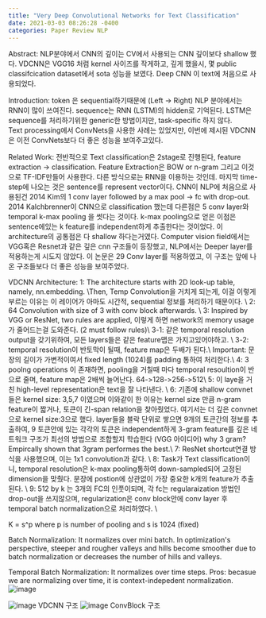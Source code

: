 ```yaml
---
title: "Very Deep Convolutional Networks for Text Classification"
date: 2021-03-03 08:26:28 -0400
categories: Paper Review NLP
---
```

Abstract: NLP분야에서 CNN의 깊이는 CV에서 사용되는 CNN 깊이보다 shallow 했다.  VDCNN은 VGG16 처럼 kernel 사이즈를 작게하고, 깊게 했을시, 
몇 public classifcication dataset에서 sota 성능을 보였다.  Deep CNN 이 text에 처음으로 사용되었다. 

Introduction:
token 은 sequential하기때문에 (Left -> Right) NLP 분야에서는 RNN이 많이 쓰여진다.  sequence는 RNN (LSTM)의 hidden로 기억된다.
LSTM은 sequence를 처리하기위한 generic한 방법이지만, task-specific 하지 않다.  
Text processing에서 ConvNets을 사용한 사례는 있었지만, 이번에 제시된 VDCNN은 이전 ConvNets보다 더 좋은 성능을 보여주고있다.


Related Work:
전반적으로 Text classification은 2stage로 진행된다, feature extraction -> classification.  Feature Extraction은 BOW or n-gram 그리고 이것으로 TF-IDF만들어 사용한다.
다른 방식으로는 RNN을 이용하는 것인데.  마지막 time-step에 나오는 것은 sentence를 represent vector이다. 
CNN이 NLP에 처음으로 사용된건 2014 Kim의 1 conv layer followed by a max pool -> fc with drop-out.   2014 Kalchbrenner이 CNN으로 classification 했는데 다른점은 5 conv layer와 temporal k-max pooling 을 썻다는 것이다.  k-max pooling으로 얻은 이점은 sentence에있는 k feature를 independent하게 추출한다는 것이었다.  이 architecture의 공통점은 다 shallow 하다는거였다.
Computer vision field에서는 VGG혹은 Resnet과 같은 깊은 cnn 구조들이 등장했고, NLP에서는 Deeper layer를 적용하는게 시도지 않았다.  이 논문은 29 Conv layer를 적용하였고, 이 구조는 앞에 나온 구조들보다 더 좋은 성능을 보여주었다.

VDCNN Architecture:
1: The architecture starts with 2D look-up table, namely, nn.embedding. \\Then, Temp Convolution을 거치게 되는게, 이걸 이렇게 부르는 이유는 이 레이어가 아마도 시간적, sequential 정보를 처리하기 때문이다. \\ 
2: 64 Convolution with size of 3 with conv block afterwards.  \\
3: Inspired by VGG or ResNet, two rules are applied, 이렇게 하면 network의 memory usage 가 줄어드는걸 도와준다. (2 must follow rules)\\
  3-1: 같은 temporal resolution output을 갖기위하여, 모든 layers들은 같은 feature맵은 가지고있어야하고. \\
  3-2: temporal resolution이 반토막이 될때, feature map은 두배가 된다.\\
Important: 문장의 길이가 가변적이여서 fixed length (1024)를 padding 통하여 처리한다.\\
4: 3 poolng operations 이 존재하면, pooling을 거칠때 마다 temporal resoultion이 반으로 줄며, feature map은 2배씩 늘어난다.   64->128->256->512\\
5: 이 laye을 거친 high-level representation은 text을 잘 나타낸다.  \\
6: 기존에 shallow convnet들은 kernel size: 3,5,7 이였으며 이와같이 한 이유는 kernel size 만큼 n-gram feature이 짧거나, 토큰이 긴-span relation을 찾아줬었다. 여기서는 더 깊은 convnet으로 kernel size:3으로 했다.  layer들을 블락 단위로 쌓으면 9개의 토큰간의 정보를 추출하여, 9 토큰안에 있는 각각의 토큰은 independent하게 3-gram feature를 깊은 네트워크 구조가 최선의 방법으로 조합할지 학습한다 (VGG 아이디어)  why 3 gram? Empircally shown that 3gram performes the best.\\
7: ResNet shortcut연결 방식을 사용했으며, 이는 1x1 convolution과 같다.  \\
8: Task가 Text classification이니, temporal resolution은 k-max pooling통하여  down-sampled되어 고정된 dimension을 맞췄다. 문장에 postion에 상관없이 가장 중요한 k개의 feature가 추출된다.   \\
9: 512 by k 는 3개의 FC의 인풋이되며, 각 fc는 regularaization 방법인 drop-out을 쓰지않으며, regularization은 conv block안에 conv layer 후 temporal batch normalization으로 처리하였다. \\

K = s^p  where p is number of pooling and s is 1024 (fixed)

Batch Normalization:
It normalizes over mini batch.
In optimization's perspective, steeper and rougher valleys and hills become smoother due to batch normalization or decreases the number of hills and valleys.

Temporal Batch Normalization: 
It normalizes over time steps.
Pros:  becasue we are normalizing over time, it is context-indepedent normalization.  
![image](https://user-images.githubusercontent.com/36841216/109766492-95045000-7c39-11eb-85b6-3671f5f2fd74.png)





![image](https://user-images.githubusercontent.com/36841216/109649190-e9a6bd00-7b9e-11eb-96fb-391d2a05748e.png)
VDCNN 구조
![image](https://user-images.githubusercontent.com/36841216/109649527-646fd800-7b9f-11eb-8cde-49d56da70622.png)
ConvBlock 구조
